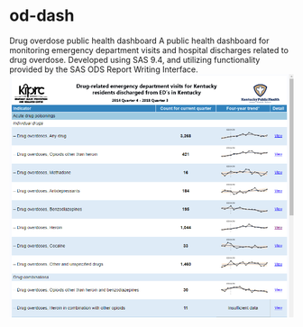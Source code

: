 # od-dash
Drug overdose public health dashboard
A public health dashboard for monitoring emergency department visits and hospital discharges related to drug overdose. Developed using SAS 9.4, and utilizing functionality provided by the SAS ODS Report Writing Interface.
![](images/home.PNG)
